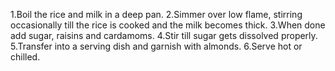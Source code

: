 1.Boil the rice and milk in a deep pan.
2.Simmer over low flame, stirring occasionally till the rice is cooked and the milk becomes thick.
3.When done add sugar, raisins and cardamoms.
4.Stir till sugar gets dissolved properly.
5.Transfer into a serving dish and garnish with almonds.
6.Serve hot or chilled.